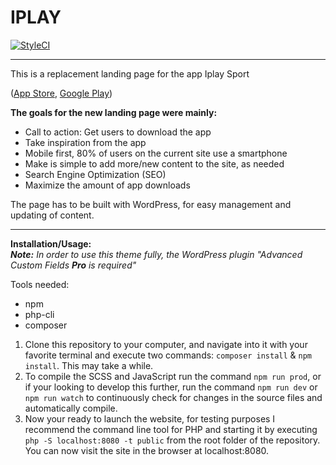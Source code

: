 
# IPLAY

[![StyleCI](https://camo.githubusercontent.com/c0c7b78e08a28f49b7ac1c707791986dfe57c220/68747470733a2f2f7374796c6563692e696f2f7265706f732f3132363138373930312f736869656c643f6272616e63683d6d6173746572)](https://styleci.io/repos/126187901)

----------

This is a replacement landing page for the app Iplay Sport

([App Store](https://itunes.apple.com/se/app/iplay-sport/id1068927526?l=en&mt=8 "Iplay Sport on the App Store"),  [Google Play](https://play.google.com/store/apps/details?id=com.iplay "Iplay Sport on Google Play"))

**The goals for the new landing page were mainly:**

-   Call to action: Get users to download the app
-   Take inspiration from the app
-   Mobile first, 80% of users on the current site use a smartphone
-   Make is simple to add more/new content to the site, as needed
-   Search Engine Optimization (SEO)
-   Maximize the amount of app downloads

The page has to be built with WordPress, for easy management and updating of content.

----------

**Installation/Usage:**  
_**Note:**  In order to use this theme fully, the WordPress plugin "Advanced Custom Fields  **Pro**  is required"_

Tools needed: 
* npm
* php-cli
* composer

1. Clone this repository to your computer, and navigate into it with your favorite terminal and execute two commands: `composer install` & `npm install`. This may take a while.
2. To compile the SCSS and JavaScript run the command `npm run prod`, or if your looking to develop this further, run the command `npm run dev` or `npm run watch` to continuously check for changes in the source files and automatically compile. 
3. Now your ready to launch the website, for testing purposes I recommend the command line tool for PHP and starting it by executing `php -S localhost:8080 -t public` from the root folder of the repository. You can now visit the site in the browser at localhost:8080.
